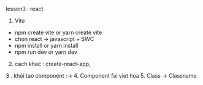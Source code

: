 lesson3 : react

1. Vite

- npm create vite or yarn create vite
- chon react -> javascript + SWC
- npm install or yarn install
- npm run dev or yarn dev

2.  cach khac : create-react-app,

3 . khỏi tao component :-> 4. Component fai viet hoa 5. Class -> Classname
